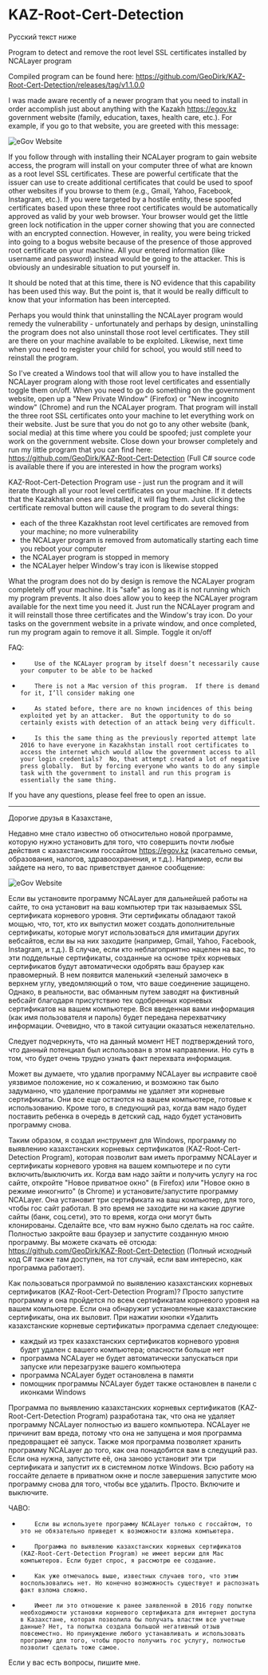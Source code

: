 # KAZ-Root-Cert-Detection
Русский текст ниже

Program to detect and remove the root level SSL certificates installed by NCALayer program

Compiled program can be found here: https://github.com/GeoDirk/KAZ-Root-Cert-Detection/releases/tag/v1.1.0.0



I was made aware recently of a newer program that you need to install in order accomplish just about anything with the Kazakh https://egov.kz government website (family, education, taxes, health care, etc.).  For example, if you go to that website, you are greeted with this message:

![eGov Website]( https://raw.githubusercontent.com/GeoDirk/KAZ-Root-Cert-Detection/master/kz_website_en.png )

If you follow through with installing their NCALayer program to gain website access, the program will install on your computer three of what are known as a root level SSL certificates.  These are powerful certificate that the issuer can use to create additional certificates that could be used to spoof other websites if you browse to them (e.g., Gmail, Yahoo, Facebook, Instagram, etc.).  If you were targeted by a hostile entity, these spoofed certificates based upon these three root certificates would be automatically approved as valid by your web browser.  Your browser would get the little green lock notification in the upper corner showing that you are connected with an encrypted connection.  However, in reality, you were being tricked into going to a bogus website because of the presence of those approved root certificate on your machine.  All your entered information (like username and password) instead would be going to the attacker.  This is obviously an undesirable situation to put yourself in.

It should be noted that at this time, there is NO evidence that this capability has been used this way.  But the point is, that it would be really difficult to know that your information has been intercepted. 

Perhaps you would think that uninstalling the NCALayer program would remedy the vulnerability - unfortunately and perhaps by design, uninstalling the program does not also uninstall those root level certificates.  They still are there on your machine available to be exploited.  Likewise, next time when you need to register your child for school, you would still need to reinstall the program.

So I've created a Windows tool that will allow you to have installed the NCALayer program along with those root level certificates and essentially toggle them on/off.  When you need to go do something on the government website, open up a "New Private Window" (Firefox) or "New incognito window" (Chrome) and run the NCALayer program.  That program will install the three root SSL certificates onto your machine to let everything work on their website.  Just be sure that you do not go to any other website (bank, social media) at this time where you could be spoofed; just complete your work on the government website.  Close down your browser completely and run my little program that you can find here: https://github.com/GeoDirk/KAZ-Root-Cert-Detection   (Full C# source code is available there if you are interested in how the program works)

KAZ-Root-Cert-Detection Program use - just run the program and it will iterate through all your root level certificates on your machine.  If it detects that the Kazakhstan ones are installed, it will flag them.  Just clicking the certificate removal button will cause the program to do several things:

- each of the three Kazakhstan root level certificates are removed from your machine; no more vulnerability
- the NCALayer program is removed from automatically starting each time you reboot your computer
- the NCALayer program is stopped in memory
- the NCALayer helper Window's tray icon is likewise stopped

What the program does not do by design is remove the NCALayer program completely off your machine.  It is "safe" as long as it is not running which my program prevents.  It also does allow you to keep the NCALayer program available for the next time you need it.  Just run the NCALayer program and it will reinstall those three certificates and the Window's tray icon.  Do your tasks on the government website in a private window, and once completed, run my program again to remove it all.  Simple.  Toggle it on/off

FAQ:

-         Use of the NCALayer program by itself doesn’t necessarily cause your computer to be able to be hacked

-         There is not a Mac version of this program.  If there is demand for it, I’ll consider making one

-         As stated before, there are no known incidences of this being exploited yet by an attacker.  But the opportunity to do so certainly exists with detection of an attack being very difficult.

-         Is this the same thing as the previously reported attempt late 2016 to have everyone in Kazakhstan install root certificates to access the internet which would allow the government access to all your login credentials?  No, that attempt created a lot of negative press globally.  But by forcing everyone who wants to do any simple task with the government to install and run this program is essentially the same thing.

If you have any questions, please feel free to open an issue.

-------------------------------------------------------------------------------

Дорогие друзья в Казахстане,

Недавно мне стало известно об относительно новой  программе, которую нужно установить для того, что совершить почти любые действия с казахстанским госсайтом https://egov.kz  (касательно семьи, образования, налогов, здравоохранения, и т.д.). Например, если вы зайдете на него, то вас приветствует данное сообщение:

![eGov Website]( https://raw.githubusercontent.com/GeoDirk/KAZ-Root-Cert-Detection/master/kz_website_ru.png )

Если вы установите программу NCALayer для дальнейшей работы на сайте, то она установит на ваш компьютер три так называемых SSL сертификата корневого уровня. Эти  сертификаты обладают такой мощью, что, тот, кто их выпустил может создать дополнительные сертификаты, которые могут использоваться для имитации других вебсайтов, если вы на них заходите (например, Gmail, Yahoo, Facebook, Instagram, и т.д.). В случае, если кто неблагоприятно нацелен на вас, то эти поддельные сертификаты, созданные на основе трёх корневых сертификатов будут автоматически одобрять ваш браузер как правомерный.  В нем появится маленький «зеленый замочек» в верхнем углу, уведомляющий о том, что ваше соединение защищено. Однако, в реальности, вас обманным путем заводят на фиктивный вебсайт благодаря присутствию тех одобренных корневых сертификатов на вашем компьютере. Вся введенная вами информация (как имя пользователя и пароль) будет передана перехватчику информации. Очевидно, что в такой ситуации оказаться нежелательно.

Следует подчеркнуть, что на данный момент НЕТ подтверждений того, что данный потенциал был использован в этом направлении. Но суть в том, что будет очень трудно узнать факт перехвата информация.

Может вы думаете, что удалив программу NCALayer вы  исправите своё уязвимое положение, но к сожалению, и возможно так было задуманно, что удаление программы не удаляет эти корневые сертификаты. Они все еще остаются на вашем компьютере, готовые к использованию.  Кроме того, в следующий раз, когда вам надо будет поставить ребенка в очередь в детский сад, надо будет установить программу снова.

Таким образом, я создал инструмент для  Windows, программу по выявлению казахстанских корневых сертификатов (KAZ-Root-Cert-Detection Program), которая позволит вам иметь программу NCALayer и сертификаты корневого уровня на вашем компьютере и по сути включить/выключить их. Когда вам надо зайти и получить услугу на гос сайте, откройте  "Новое приватное окно" (в Firefox) или "Новое окно в режиме инкогнито" (в Chrome) и установите/запустите программу NCALayer. Она установит три сертификата на ваш компьютер, для того, чтобы гос сайт работал. В это время не заходите ни на какие другие сайты  (банк, соц.сети), это то время, когда они могут быть клонированы. Сделайте все, что вам нужно было сделать на гос сайте. Полностью закройте ваш браузер и запустите созданную мною программу. Вы можете скачать её отсюда: https://github.com/GeoDirk/KAZ-Root-Cert-Detection   (Полный исходный код  C#  также там доступен, на тот случай, если вам интересно, как программа работает).

Как пользоваться программой по выявлению казахстанских корневых сертификатов (KAZ-Root-Cert-Detection Program)? Просто запустите программу и она пройдется по всем сертификатам корневого уровня на вашем компьютере.  Если она обнаружит установленные казахстанские сертификаты, она их выловит. При нажатии кнопки «Удалить казахстанские корневые сертификаты» программа сделает следующее:

- каждый из трех казахстанских сертификатов корневого уровня будет удален с вашего компьютера; опасности больше нет
- программа NCALayer не будет автоматически запускаться при запуске или перезагрузке  вашего компьютера
- программа NCALayer будет остановлена в памяти
- помощник программы NCALayer будет также остановлен в панели с иконками Windows

Программа по выявлению казахстанских корневых сертификатов (KAZ-Root-Cert-Detection Program) разработана так, что она не удаляет программу NCALayer полностью из вашего компьютера.  NCALayer не причинит вам вреда, потому что она не запущена и моя программа предовращает её запуск. Также моя программа позволяет хранить программу NCALayer до того, как она понадобится вам в следущий раз. Если она нужна, запустите её, она заново установит эти три сертификата и запустит их в системном лотке Windows. Всю работу на госсайте делаете в приватном окне и после завершения запустите мою программу снова для того, чтобы все удалить. Просто.  Включите и выключите.

ЧАВО:

-         Если вы используете программу NCALayer только с госсайтом, то это не обязательно приведет к возможности взлома компьютера.

-         Программа по выявлению казахстанских корневых сертификатов (KAZ-Root-Cert-Detection Program) не имеет версии для Mac компьютеров. Если будет спрос, я рассмотрю ее создание.

-         Как уже отмечалось выше, известных случаев того, что этим воспользовались нет. Но конечно возможность существует и распознать факт взлома сложно.

-         Имеет ли это отношение к ранее заявленной в 2016 году попытке необходимости установки корневого сертификата для интернет доступа в Казахстане, которая позволила бы получать властям все учетные данные? Нет, та попытка создала большой негативный отзыв повсеместно. Но принуждение любого устанавливать и использовать программу для того, чтобы просто получить гос услугу, полностью позволит сделать тоже самое.

Если у вас есть вопросы, пишите мне.
